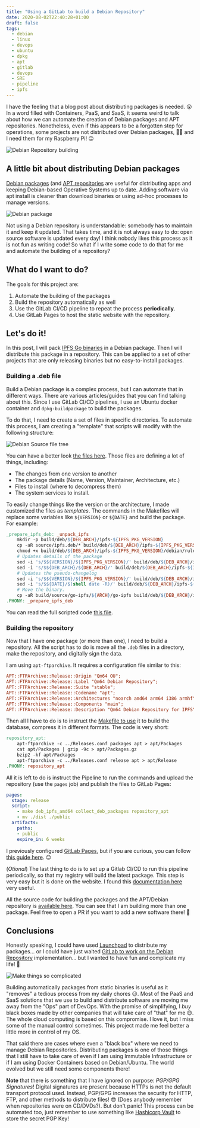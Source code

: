 ```yaml
---
title: "Using a GitLab to build a Debian Repository"
date: 2020-08-02T22:40:28+01:00
draft: false
tags:
  - debian
  - linux
  - devops
  - ubuntu
  - dpkg
  - apt
  - gitlab
  - devops
  - SRE
  - pipeline
  - ipfs
---
```


I have the feeling that a blog post about distributing packages is needed. 😮
In a word filled with Containers, PaaS, and SaaS, it seems weird to talk
about how we can automate the creation of Debian packages and APT repositories.
Nonetheless, even if this appears to be a forgotten step for operations, some
projects are not distributed over Debian packages, 👷‍♂️ and I need them for my
Raspberry Pi! 😜 
<!--more-->

![Debian Repository building](repo.webp#smallSquare#noborder)

## A little bit about distributing Debian packages

[Debian packages](https://en.wikipedia.org/wiki/Deb_%28file_format%29)
(and [APT repositories](https://en.wikipedia.org/wiki/APT_(software)) are useful
for distributing apps and keeping Debian-based Operative Systems up to date.
Adding software via apt install is cleaner than download binaries or using ad-hoc
processes to manage versions.

![Debian package](dpkg.webp#center)

Not using a Debian repository is understandable: somebody has to maintain it and
keep it updated. That takes time, and it is not always easy to do: open source
software is updated every day! I think nobody likes this process as it is not
fun as writing code! So what if I write some code to do that for me and automate
the building of a repository?

## What do I want to do?
The goals for this project are:

1. Automate the building of the packages
2. Build the repository automatically as well
3. Use the GitLab CI/CD pipeline to repeat the process **periodically**.
4. Use GitLab Pages to host the static website with the repository.

## Let's do it!

In this post,  I will pack [IPFS Go binaries](https://dist.ipfs.io/#go-ipfs) in
a Debian package. Then  I will distribute this package in a repository.
This can be applied to a set of other projects that are only releasing binaries
but no easy-to-install packages.

### Building a .deb file
Build a Debian package is a complex process, but I can automate that in
different ways. There are various articles/guides that you can find talking
about this. Since I use GitLab CI/CD pipelines, I use an Ubuntu docker container
and `dpkg-buildpackage` to build the packages.

To do that, I need to create a set of files in specific directories. To automate
this process, I am creating a "template" that scripts will modify with the
following structure:

![Debian Source file tree](cover.webp#bigSquare#noborder)

You can have a better look [the files here](https://gitlab.com/Qm64/apt/-/tree/master/source).
Those files are defining a lot of things, including:

- The changes from one version to another
- The package details (Name, Version, Maintainer, Architecture, etc.)
- Files to install (where to decompress them)
- The system services to install.

To easily change things like the version or the architecture, I made customized
the files as _templates_. The commands in the Makefiles will replace some
variables like `${VERSION}` or `${DATE}` and build the package. For
example:

```makefile
_prepare_ipfs_deb: _unpack_ipfs
	mkdir -p build/deb/${DEB_ARCH}/ipfs-${IPFS_PKG_VERSION}
	cp -aR source/ipfs.deb/* build/deb/${DEB_ARCH}/ipfs-${IPFS_PKG_VERSION}/
	chmod +x build/deb/${DEB_ARCH}/ipfs-${IPFS_PKG_VERSION}/debian/rules
	# Updates details of the package
	sed -i 's/$${VERSION}/${IPFS_PKG_VERSION}/' build/deb/${DEB_ARCH}/ipfs-${IPFS_PKG_VERSION}/debian/control
	sed -i 's/$${DEB_ARCH}/${DEB_ARCH}/' build/deb/${DEB_ARCH}/ipfs-${IPFS_PKG_VERSION}/debian/control
	# Updates the pseudo-changelog
	sed -i 's/$${VERSION}/${IPFS_PKG_VERSION}/' build/deb/${DEB_ARCH}/ipfs-${IPFS_PKG_VERSION}/debian/changelog
	sed -i 's/$${DATE}/$(shell date -R)/' build/deb/${DEB_ARCH}/ipfs-${IPFS_PKG_VERSION}/debian/changelog
	# Move the binary.
	cp -aR build/source/go-ipfs/${ARCH}/go-ipfs build/deb/${DEB_ARCH}/ipfs-${IPFS_PKG_VERSION}/
.PHONY: _prepare_ipfs_deb
```

You can read the full scripted code [this file](https://gitlab.com/Qm64/apt/-/blob/master/makefiles/ipfs.mk).

### Building the repository
Now that I have one package (or more than one), I need to build a repository.
All the script has to do is move all the `.deb` files in a directory, make the
repository, and digitally sign the data.

I am using `apt-ftparchive`. It requires a configuration file similar to this:

```ini
APT::FTPArchive::Release::Origin "Qm64 OU";
APT::FTPArchive::Release::Label "Qm64 Debian Repository";
APT::FTPArchive::Release::Suite "stable";
APT::FTPArchive::Release::Codename "apt";
APT::FTPArchive::Release::Architectures "noarch amd64 arm64 i386 armhf";
APT::FTPArchive::Release::Components "main";
APT::FTPArchive::Release::Description "Qm64 Debian Repository for IPFS";
```

Then all I have to do is to instruct the [Makefile to use](https://gitlab.com/Qm64/apt/-/blob/master/makefiles/apt_repository.mk)
it to build the database, compress it in different formats. The code is very
short:

```makefile
repository_apt:
	apt-ftparchive -c ../Releases.conf packages apt > apt/Packages
	cat apt/Packages | gzip -9c > apt/Packages.gz
	bzip2 -kf apt/Packages
	apt-ftparchive -c ../Releases.conf release apt > apt/Release
.PHONY: repository_apt
```

All it is left to do is instruct the Pipeline to run the commands and upload
the repository (use the `pages` job) and publish the files to GitLab Pages:

```yaml
pages:
  stage: release
  script:
    - make deb_ipfs_amd64 collect_deb_packages repository_apt
    - mv ./dist ./public
  artifacts:
    paths:
    - public
    expire_in: 6 weeks
```

I previously configured [GitLab Pages](https://docs.gitlab.com/ee/user/project/pages/),
but if you are curious, you can follow [this guide here](https://about.gitlab.com/stages-devops-lifecycle/pages/). 😉

(_Otional_) The last thing to do is to set up a Gitlab CI/CD to run this
pipeline periodically, so that my registry will build the latest package. This
step is very easy but it is done on the website. I found this
[documentation here](https://gitlab.com/help/ci/pipelines/schedules) very useful.

All the source code for building the packages and the APT/Debian repository is
[available here](https://gitlab.com/Qm64/apt).
You can see that I am building more than one package. Feel free to open a PR if
you want to add a new software there! 🥰

## Conclusions
Honestly speaking, I could have used [Launchpad](https://launchpad.net) to
distribute my packages... or I could have just waited
[GitLab to work on the Debian Repository](https://gitlab.com/gitlab-org/gitlab/-/issues/5835)
implementation... but I wanted to have fun and complicate my life! 🤪

![Make things so complicated](make-things-complicated.webp)

Building automatically packages from static binaries is useful as it "removes"
a tedious process from my daily chores 😉. Most of the PaaS and SaaS solutions
that we use to build and distribute software are moving me away from the "Ops"
part of DevOps. With the promise of simplifying, I _buy_ black boxes made by
other companies that will take care of "that" for me 😍. The whole cloud computing
is based on this compromise. I love it, but I miss some of the manual control 
sometimes. This project made me feel better a little more in control of my OS.

That said there are cases where even a "black box" where we need to manage Debian
Repositories. Distributing packages is one of those things that I still have to
take care of even if I am using Immutable Infrastructure or if I am using Docker
Containers based on Debian/Ubuntu. The world evolved but we still need some 
components there!

**Note** that there is something that I have ignored on purpose: *PGP/GPG Signatures*!
Digital signatures are present because HTTPs is not the default transport 
protocol used. Instead, PGP/GPG increases the security for HTTP, FTP, and other 
methods to distribute files! 😎 (Does anybody remember when repositories were on
CD/DVDs?). But don't panic! This process can be automated too, just remember
to use something like [Hashicorp Vault](https://blog.setale.me/2020/03/21/Exploring-Immutable-Infrastructure-with-Vault/) 
to store the secret PGP Key!
